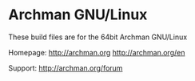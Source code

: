 # Archman GNU/Linux
These build files are for the 64bit Archman GNU/Linux

Homepage: http://archman.org
	  http://archman.org/en

Support: http://archman.org/forum
